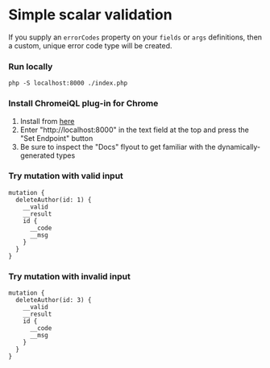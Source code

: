 # Simple scalar validation

If you supply an `errorCodes` property on your `fields` or `args` definitions, then a custom, unique error code type
will be created.

### Run locally

```
php -S localhost:8000 ./index.php
```

### Install ChromeiQL plug-in for Chrome

1. Install from [here](https://chrome.google.com/webstore/detail/chromeiql/fkkiamalmpiidkljmicmjfbieiclmeij?hl=en)
2. Enter "http://localhost:8000" in the text field at the top and press the "Set Endpoint" button
3. Be sure to inspect the "Docs" flyout to get familiar with the dynamically-generated types

### Try mutation with valid input

```
mutation {
  deleteAuthor(id: 1) {
    __valid
    __result
    id {
      __code
      __msg
    }
  }
}
```

### Try mutation with invalid input

```
mutation {
  deleteAuthor(id: 3) {
    __valid
    __result
    id {
      __code
      __msg
    }
  }
}
```